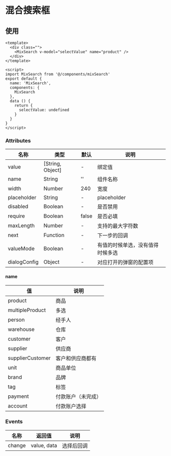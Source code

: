 # 混合搜索框

## 使用

```vue
<template>
  <div class="">
    <MixSearch v-model="selectValue" name="product" />
  </div>
</template>

<script>
import MixSearch from '@/components/mixSearch'
export default {
  name: 'MixSearch',
  components: {
    MixSearch
  },
  data () {
    return {
      selectValue: undefined
    }
  }
}
</script>
```

### Attributes
| 名称 | 类型 | 默认 | 说明 |
| --- | --- | --- | --- |
| value | [String, Object] | - | 绑定值 |
| name | String | '' | 组件名称 |
| width | Number | 240 | 宽度 |
| placeholder | String | - | placeholder |
| disabled | Boolean | - | 是否禁用 |
| require | Boolean | false | 是否必填 |
| maxLength | Number | - | 支持的最大字符数 |
| next | Function | - | 下一步的回调 |
| valueMode | Boolean | - | 有值的时候单选，没有值得时候多选 |
| dialogConfig | Object | - | 对应打开的弹窗的配置项 |

#### name
| 值 | 说明 |
| --- | --- |
| product | 商品 |
| multipleProduct | 多选 |
| person | 经手人 |
| warehouse | 仓库 |
| customer | 客户 |
| supplier | 供应商 |
| supplierCustomer | 客户和供应商都有 |
| unit | 商品单位 |
| brand | 品牌 |
| tag | 标签 |
| payment | 付款账户（未完成） |
| account | 付款账户选择 |


### Events
| 名称 | 返回值 | 说明 |
| --- | --- | --- |
| change | value, data | 选择后回调 |
